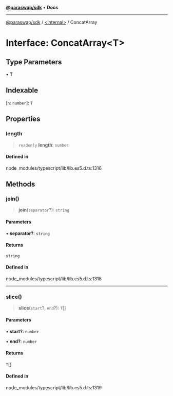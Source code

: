 [**@paraswap/sdk**](../../README.md) • **Docs**

***

[@paraswap/sdk](../../globals.md) / [\<internal\>](../README.md) / ConcatArray

# Interface: ConcatArray\<T\>

## Type Parameters

• **T**

## Indexable

 \[`n`: `number`\]: `T`

## Properties

### length

> `readonly` **length**: `number`

#### Defined in

node\_modules/typescript/lib/lib.es5.d.ts:1316

## Methods

### join()

> **join**(`separator`?): `string`

#### Parameters

• **separator?**: `string`

#### Returns

`string`

#### Defined in

node\_modules/typescript/lib/lib.es5.d.ts:1318

***

### slice()

> **slice**(`start`?, `end`?): `T`[]

#### Parameters

• **start?**: `number`

• **end?**: `number`

#### Returns

`T`[]

#### Defined in

node\_modules/typescript/lib/lib.es5.d.ts:1319
